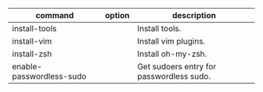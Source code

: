 command|option|description
-|-|-
install-tools| |Install tools.
install-vim| |Install vim plugins.
install-zsh| |Install oh-my-zsh.
enable-passwordless-sudo| |Get sudoers entry for passwordless sudo.
